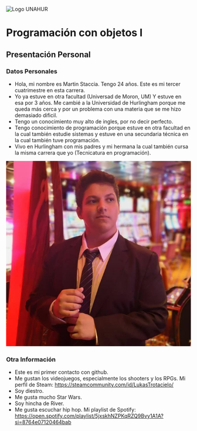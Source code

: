 ![Logo UNAHUR](./UNAHUR.png)

# Programación con objetos I
## Presentación Personal

### Datos Personales
- Hola, mi nombre es Martin Staccia. Tengo 24 años. Este es mi tercer cuatrimestre en esta carrera.
- Yo ya estuve en otra facultad (Universad de Moron, UM) Y estuve en esa por 3 años. Me cambié a la Universidad de Hurlingham porque me queda más cerca y por un problema con una materia que se me hizo demasiado dificil.
- Tengo un conocimiento muy alto de ingles, por no decir perfecto. 
- Tengo conocimiento de programación porque estuve en otra facultad en la cual también estudie sistemas y estuve en una secundaria técnica en la cual también tuve programación.
- Vivo en Hurlingham con mis padres y mi hermana la cual también cursa la misma carrera que yo (Tecnicatura en programación). 


![Mi Foto](./martin.jpg)


### Otra Información
- Este es mi primer contacto con github.
- Me gustan los videojuegos, especialmente los shooters y los RPGs. Mi perfil de Steam: https://steamcommunity.com/id/LukasTrotacielo/
- Soy diestro.
- Me gusta mucho Star Wars.
- Soy hincha de River.
- Me gusta escuchar hip hop. Mi playlist de Spotify: https://open.spotify.com/playlist/5jxskhNZPKqRZQ9Bvy1A1A?si=8764e07120464bab
